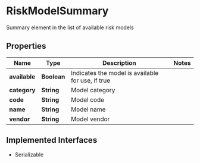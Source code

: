 

# RiskModelSummary

Summary element in the list of available risk models

## Properties

Name | Type | Description | Notes
------------ | ------------- | ------------- | -------------
**available** | **Boolean** | Indicates the model is available for use, if true | 
**category** | **String** | Model category | 
**code** | **String** | Model code | 
**name** | **String** | Model name | 
**vendor** | **String** | Model vendor | 


## Implemented Interfaces

* Serializable


